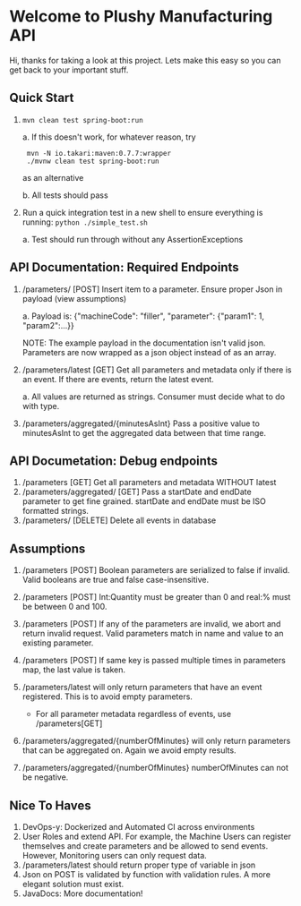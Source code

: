 # Welcome to Plushy Manufacturing API

Hi, thanks for taking a look at this project. Lets make this easy so you can get back to your important stuff.

## Quick Start
1. `mvn clean test spring-boot:run`

    a. If this doesn't work, for whatever reason, try

        mvn -N io.takari:maven:0.7.7:wrapper
        ./mvnw clean test spring-boot:run 

    as an alternative

    b. All tests should pass

2. Run a quick integration test in a new shell to ensure everything is running: 
`python ./simple_test.sh` 

    a. Test should run through without any AssertionExceptions


## API Documentation: Required Endpoints
1. /parameters/ [POST] Insert item to a parameter. Ensure proper Json in payload (view assumptions)

    a. Payload is: {"machineCode": "filler", "parameter": {"param1": 1, "param2":...}}

    NOTE: The example payload in the documentation isn't valid json. Parameters are now wrapped as a json object instead of as an array.

2. /parameters/latest [GET] Get all parameters and metadata only if there is an event. If there are events, return the latest event.

    a. All values are returned as strings. Consumer must decide what to do with type.

3. /parameters/aggregated/{minutesAsInt} Pass a positive value to minutesAsInt to get the aggregated data between that time range.


## API Documetation: Debug endpoints
1. /parameters [GET] Get all parameters and metadata WITHOUT latest
2. /parameters/aggregated/ [GET] Pass a startDate and endDate parameter to get fine grained. startDate and endDate must be ISO formatted strings.
3. /parameters/ [DELETE] Delete all events in database

## Assumptions
1. /parameters [POST] Boolean parameters are serialized to false if invalid. Valid booleans are true and false case-insensitive.
2. /parameters [POST] Int:Quantity must be greater than 0 and real:% must be between 0 and 100.
3. /parameters [POST] If any of the parameters are invalid, we abort and return invalid request. Valid parameters match in name and value to an existing parameter.
4. /parameters [POST] If same key is passed multiple times in parameters map, the last value is taken.
5. /parameters/latest will only return parameters that have an event registered. This is to avoid empty parameters. 

    - For all parameter metadata regardless of events, use /parameters[GET]

6. /parameters/aggregated/{numberOfMinutes} will only return parameters that can be aggregated on. Again we avoid empty results.
7. /parameters/aggregated/{numberOfMinutes} numberOfMinutes can not be negative.

## Nice To Haves
1. DevOps-y: Dockerized and Automated CI across environments
2. User Roles and extend API. For example, the Machine Users can register themselves and create parameters and be allowed to send events. However, Monitoring users can only request data.
3. /parameters/latest should return proper type of variable in json
4. Json on POST is validated by function with validation rules. A more elegant solution must exist.
5. JavaDocs: More documentation!
